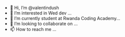 - 👋 Hi, I’m @valentindush
- 👀 I’m interested in Wed dev ...
- 🌱 I’m currently student at Rwanda Coding Academy...
- 💞️ I’m looking to collaborate on ...
- 📫 How to reach me ...

<!---
valentindush/valentindush is a ✨ special ✨ repository because its `README.md` (this file) appears on your GitHub profile.
You can click the Preview link to take a look at your changes.
--->
